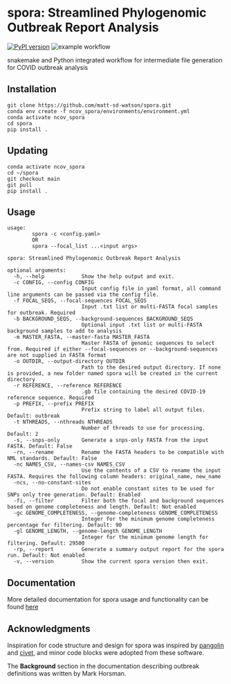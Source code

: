 # spora: Streamlined Phylogenomic Outbreak Report Analysis

[![PyPI version](https://badge.fury.io/py/spora.svg)](https://badge.fury.io/py/spora)
![example workflow](https://github.com/matt-sd-watson/spora/actions/workflows/main.yml/badge.svg)

snakemake and Python integrated workflow for intermediate file generation for COVID outbreak analysis

## Installation

```
git clone https://github.com/matt-sd-watson/spora.git
conda env create -f ncov_spora/environments/environment.yml
conda activate ncov_spora
cd spora
pip install . 
```

## Updating

```
conda activate ncov_spora
cd ~/spora
git checkout main
git pull
pip install . 
```

## Usage
```
usage: 
    	spora -c <config.yaml> 
    	OR
    	spora --focal_list ...<input args>

spora: Streamlined Phylogenomic Outbreak Report Analysis

optional arguments:
  -h, --help            Show the help output and exit.
  -c CONFIG, --config CONFIG
                        Input config file in yaml format, all command line arguments can be passed via the config file.
  -f FOCAL_SEQS, --focal-sequences FOCAL_SEQS
                        Input .txt list or multi-FASTA focal samples for outbreak. Required
  -b BACKGROUND_SEQS, --background-sequences BACKGROUND_SEQS
                        Optional input .txt list or multi-FASTA background samples to add to analysis
  -m MASTER_FASTA, --master-fasta MASTER_FASTA
                        Master FASTA of genomic sequences to select from. Required if either --focal-sequences or --background-sequences are not supplied in FASTA format
  -o OUTDIR, --output-directory OUTDIR
                        Path to the desired output directory. If none is provided, a new folder named spora will be created in the current directory
  -r REFERENCE, --reference REFERENCE
                        .gb file containing the desired COVID-19 reference sequence. Required
  -p PREFIX, --prefix PREFIX
                        Prefix string to label all output files. Default: outbreak
  -t NTHREADS, --nthreads NTHREADS
                        Number of threads to use for processing. Default: 2
  -s, --snps-only       Generate a snps-only FASTA from the input FASTA. Default: False
  -rn, --rename         Rename the FASTA headers to be compatible with NML standards. Default: False
  -nc NAMES_CSV, --names-csv NAMES_CSV
                        Use the contents of a CSV to rename the input FASTA. Requires the following column headers: original_name, new_name
  -ncs, --no-constant-sites
                        Do not enable constant sites to be used for SNPs only tree generation. Default: Enabled
  -fi, --filter         Filter both the focal and background sequences based on genome completeness and length. Default: Not enabled
  -gc GENOME_COMPLETENESS, --genome-completeness GENOME_COMPLETENESS
                        Integer for the minimum genome completeness percentage for filtering. Default: 90
  -gl GENOME_LENGTH, --genome-length GENOME_LENGTH
                        Integer for the minimum genome length for filtering. Default: 29500
  -rp, --report         Generate a summary output report for the spora run. Default: Not enabled
  -v, --version         Show the current spora version then exit.
```

## Documentation

More detailed documentation for spora usage and functionality can be found [here](docs/0-OVERVIEW.md)

## Acknowledgments

Inspiration for code structure and design for spora was inspired by [pangolin](https://github.com/cov-lineages/pangolin) and [civet](https://github.com/artic-network/civet), and minor code blocks were adopted from these software.

The **Background** section in the documentation describing outbreak definitions was written by Mark Horsman. 
